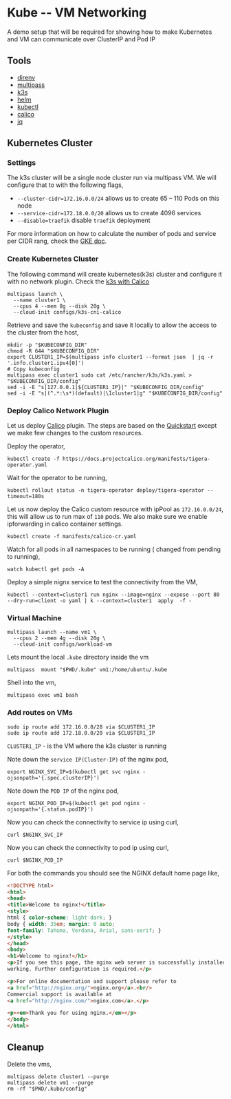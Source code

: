 # Kube  -- VM Networking

A demo setup that will be required for showing how to make Kubernetes and VM can communicate over ClusterIP and Pod IP

## Tools

- [direnv](https://direnv.net)
- [multipass](https://multipass.run/)
- [k3s](https://k3s.io/)
- [helm](https://helm.sh/)
- [kubectl](https://kubernetes.io/docs/tasks/tools/)
- [calico](https://projectcalico.docs.tigera.io/)
- [jq](https://stedolan.github.io/jq/)

## Kubernetes Cluster

### Settings

The k3s cluster will be a single node cluster run via multipass VM. We will configure that to with the following flags,

- `--cluster-cidr=172.16.0.0/24` allows us to create 65 – 110 Pods on this node
- `--service-cidr=172.18.0.0/20` allows us to create 4096 services
- `--disable=traefik` disable `traefik` deployment

For more information on how to calculate the number of pods and service per CIDR rang, check the [GKE doc](https://cloud.google.com/kubernetes-engine/docs/concepts/alias-ips).

### Create Kubernetes Cluster

The following command will create kubernetes(k3s) cluster and configure it with no network plugin. Check the [k3s with Calico](./configs/k3s-cni-calico)

```shell
multipass launch \
  --name cluster1 \
  --cpus 4 --mem 8g --disk 20g \
  --cloud-init configs/k3s-cni-calico
```

Retrieve and save the `kubeconfig` and save it locally to allow the access to the cluster from the host,

```shell
mkdir -p "$KUBECONFIG_DIR"
chmod -R 644 "$KUBECONFIG_DIR"
export CLUSTER1_IP=$(multipass info cluster1 --format json  | jq -r '.info.cluster1.ipv4[0]')
# Copy kubeconfig
multipass exec cluster1 sudo cat /etc/rancher/k3s/k3s.yaml > "$KUBECONFIG_DIR/config"
sed -i -E "s|127.0.0.1|${CLUSTER1_IP}|" "$KUBECONFIG_DIR/config"
sed -i -E "s|(^.*:\s*)(default)|\1cluster1|g" "$KUBECONFIG_DIR/config"
```

### Deploy Calico Network Plugin

Let us deploy [Calico](https://projectcalico.docs.tigera.io) plugin. The steps are based on the [Quickstart](https://projectcalico.docs.tigera.io/getting-started/kubernetes/k3s/quickstart) except we make few changes to the custom resources.

Deploy the operator,

```shell
kubectl create -f https://docs.projectcalico.org/manifests/tigera-operator.yaml
```

Wait for the operator to be running,

```shell
kubectl rollout status -n tigera-operator deploy/tigera-operator --timeout=180s
```

Let us now deploy the Calico custom resource with ipPool as `172.16.0.0/24`, this will allow us to run max of `110` pods. We also make sure we enable ipforwarding in calico container settings.

```shell
kubectl create -f manifests/calico-cr.yaml
```

Watch for all pods in all namespaces to be running ( changed from pending to running),

```shell
watch kubectl get pods -A 
```

Deploy a simple nignx service to test the connectivity from the VM,

```shell
kubectl --context=cluster1 run nginx --image=nginx --expose --port 80 --dry-run=client -o yaml | k --context=cluster1  apply  -f -
```

### Virtual Machine

```shell
multipass launch --name vm1 \
  --cpus 2 --mem 4g --disk 20g \
  --cloud-init configs/workload-vm
```

Lets mount the local `.kube` directory inside the vm

```shell
multipass  mount "$PWD/.kube" vm1:/home/ubuntu/.kube
```

Shell into the vm,

```shell
multipass exec vm1 bash
```

### Add routes on VMs

```shell
sudo ip route add 172.16.0.0/28 via $CLUSTER1_IP
sudo ip route add 172.18.0.0/20 via $CLUSTER1_IP
```

`CLUSTER1_IP` - is the VM where the k3s cluster is running

Note down the `service IP(Cluster-IP)` of the nginx pod,

```shell
export NGINX_SVC_IP=$(kubectl get svc nginx -ojsonpath='{.spec.clusterIP}')
```

Note down the `POD IP` of the nginx pod,

```shell
export NGINX_POD_IP=$(kubectl get pod nginx -ojsonpath='{.status.podIP}')
```

Now you can check the connectivity to service ip using curl,

```shell
curl $NGINX_SVC_IP
```

Now you can check the connectivity to pod ip using curl,

```shell
curl $NGINX_POD_IP
```

For both the commands you should see the NGINX default home page like,

```html
<!DOCTYPE html>
<html>
<head>
<title>Welcome to nginx!</title>
<style>
html { color-scheme: light dark; }
body { width: 35em; margin: 0 auto;
font-family: Tahoma, Verdana, Arial, sans-serif; }
</style>
</head>
<body>
<h1>Welcome to nginx!</h1>
<p>If you see this page, the nginx web server is successfully installed and
working. Further configuration is required.</p>

<p>For online documentation and support please refer to
<a href="http://nginx.org/">nginx.org</a>.<br/>
Commercial support is available at
<a href="http://nginx.com/">nginx.com</a>.</p>

<p><em>Thank you for using nginx.</em></p>
</body>
</html>
```

## Cleanup

Delete the vms,

```shell
multipass delete cluster1 --purge
multipass delete vm1 --purge
rm -rf "$PWD/.kube/config"
```
